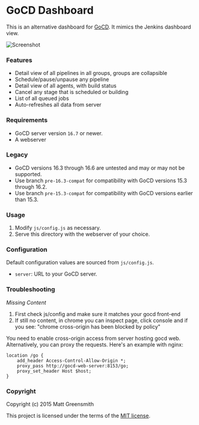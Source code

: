 # GoCD Dashboard

This is an alternative dashboard for [GoCD](http://go.cd). It mimics the Jenkins dashboard view.

![Screenshot](/screenshot.png?raw=true)

### Features

- Detail view of all pipelines in all groups, groups are collapsible
- Schedule/pause/unpause any pipeline
- Detail view of all agents, with build status
- Cancel any stage that is scheduled or building
- List of all queued jobs
- Auto-refreshes all data from server

### Requirements

- GoCD server version `16.7` or newer.
- A webserver

### Legacy

- GoCD versions 16.3 through 16.6 are untested and may or may not be supported.
- Use branch `pre-16.3-compat` for compatibility with GoCD versions 15.3 through 16.2.
- Use branch `pre-15.3-compat` for compatibility with GoCD versions earlier than 15.3.

### Usage

1. Modify `js/config.js` as necessary.
2. Serve this directory with the webserver of your choice.

### Configuration

Default configuration values are sourced from `js/config.js`.

- `server`: URL to your GoCD server.

### Troubleshooting

*Missing Content*

1. First check js/config and make sure it matches your gocd front-end
2. If still no content, in chrome you can inspect page, click console and if you see:  "chrome cross-origin has been blocked by policy"

You need to enable cross-origin access from server hosting gocd web.
Alternatively, you can proxy the requests.
Here's an example with nginx:

```
location /go {
	add_header Access-Control-Allow-Origin *;
	proxy_pass http://gocd-web-server:8153/go;
	proxy_set_header Host $host;
}

```

### Copyright

Copyright (c) 2015 Matt Greensmith

This project is licensed under the terms of the [MIT license](/LICENSE.txt).
